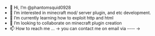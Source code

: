 - 👋 Hi, I’m @phantomsquid0928
- 👀 I’m interested in minecraft mod/ server plugin, and etc development.
- 🌱 I’m currently learning how to exploit http and html 
- 💞️ I’m looking to collaborate on minecraft plugin creation
- 📫 How to reach me ... -> you can contact me on email via ---- ->

<!---
phantomsquid0928/phantomsquid0928 is a ✨ special ✨ repository because its `README.md` (this file) appears on your GitHub profile.
You can click the Preview link to take a look at your changes.
--->
